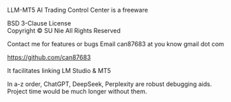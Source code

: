 LLM-MT5 AI Trading Control Center
is a freeware

BSD 3-Clause License            
Copyright © SU Nie
All Rights Reserved

Contact me for features or bugs
Email can87683 at you know gmail dot com

https://github.com/can87683


It facilitates linking LM Studio & MT5

In a-z order, ChatGPT, DeepSeek, 
Perplexity are robust debugging aids. 
Project time would be much longer
without them.

